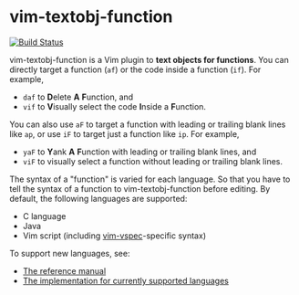 # vim-textobj-function

[![Build Status](https://travis-ci.org/kana/vim-textobj-function.png)](https://travis-ci.org/kana/vim-textobj-function)




vim-textobj-function is a Vim plugin to **text objects for functions**.  You can
directly target a function (`af`) or the code inside a function (`if`).
For example,

* `daf` to <strong>D</strong>elete <strong>A</strong> <strong>F</strong>unction, and
* `vif` to <strong>V</strong>isually select the code <strong>I</strong>nside a <strong>F</strong>unction.

You can also use `aF` to target a function with leading or trailing blank
lines like `ap`, or use `iF` to target just a function like `ip`.
For example,

- `yaF` to <strong>Y</strong>ank <strong>A</strong> <strong>F</strong>unction with leading or trailing blank lines, and
- `viF` to visually select a function without leading or trailing blank lines.

The syntax of a "function" is varied for each language.  So that you have to
tell the syntax of a function to vim-textobj-function before editing.  By
default, the following languages are supported:

* C language
* Java
* Vim script
  (including [vim-vspec](https://github.com/kana/vim-vspec)-specific syntax)

To support new languages, see:

* [The reference manual](https://github.com/kana/vim-textobj-function/blob/master/doc/textobj-function.txt)
* [The implementation for currently supported languages](https://github.com/kana/vim-textobj-function/tree/master/after/ftplugin)




<!-- vim: set expandtab shiftwidth=4 softtabstop=4 textwidth=78 : -->
